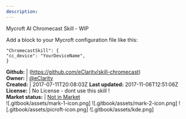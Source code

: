 ```yaml
---
description: 
---
```

Mycroft AI Chromecast Skill - WIP

Add a block to your Mycroft configuration file like this:

```
"ChromecastSkill": {
"cc_device": "YourDeviceName",
}
```

**Github:** | (https://github.com/eClarity/skill-chromecast)  
**Owner:** | [@eClarity](https://github.com/eClarity)  
**Created:** | 2017-07-11T20:08:03Z  **Last updated:** 2017-11-06T12:51:06Z  
**License:** | No License - dont use this skill !  
**Market status:** | [Not in Market](https://market.mycroft.ai/skill/)  
 ![.gitbook/assets/mark-1-icon.png]  ![.gitbook/assets/mark-2-icon.png]  ![.gitbook/assets/picroft-icon.png]  ![.gitbook/assets/kde.png]  
